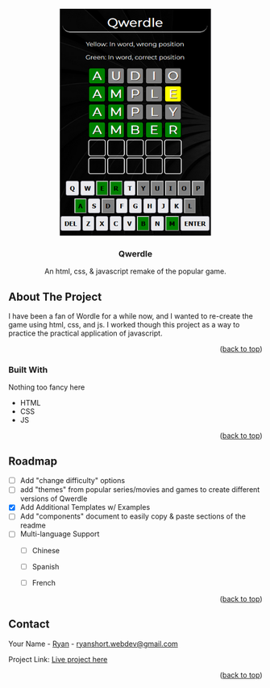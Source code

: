 <div id="top"></div>

<!-- PROJECT LOGO -->
<br />
<div align="center">
    <a href="https://qwerdle.netlify.app">
    <img src="qwerdlePlayed.PNG" alt="Logo" width="300" height="450">
    </a>
  <h3 align="center">Qwerdle</h3>

<p>An html, css, & javascript remake of the popular game.</p>
</div>



<!-- ABOUT THE PROJECT -->
## About The Project

<p>I have been a fan of Wordle for a while now, and I wanted to re-create the game using html, css, and js. I worked though this project as a way to practice the practical application of javascript.</p>

<p align="right">(<a href="#top">back to top</a>)</p>



### Built With

Nothing too fancy here

* HTML
* CSS
* JS

<p align="right">(<a href="#top">back to top</a>)</p>


<!-- ROADMAP -->
## Roadmap

- [ ] Add "change difficulty" options
- [ ] add "themes" from popular series/movies and games to create different versions of Qwerdle
- [X] Add Additional Templates w/ Examples
- [ ] Add "components" document to easily copy & paste sections of the readme
- [ ] Multi-language Support
    - [ ] Chinese
    - [ ] Spanish
    - [ ] French


<p align="right">(<a href="#top">back to top</a>)</p>



<!-- CONTACT -->
## Contact

Your Name - [Ryan](www.linkedin.com/in/ryanshort-developer) - ryanshort.webdev@gmail.com

Project Link: [Live project here](https://qwerdle.netlify.app)

<p align="right">(<a href="#top">back to top</a>)</p>


